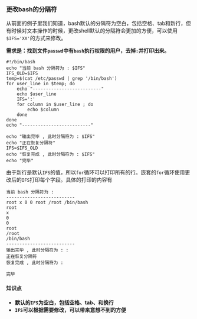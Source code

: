 ### 更改bash的分隔符
从前面的例子里我们知道，bash默认的分隔符为空白，包括空格、tab和新行，但有时候对文本操作的时候，更改shell默认的分隔符会更加的方便，可以使用`$IFS='XX'`的方式来修改。

**需求是：找到文件`passwd`中有`bash`执行权限的用户，去掉`:`并打印出来。**
``` shell
#!/bin/bash
echo "当前 bash 分隔符为 : $IFS"
IFS_OLD=$IFS
temp=$(cat /etc/passwd | grep '/bin/bash')
for user_line in $temp; do
	echo "--------------------------"
    echo $user_line
	IFS=':'
	for column in $user_line ; do
		echo $column		
	done
done
echo "--------------------------"

echo "输出完毕 , 此时分隔符为 : $IFS"
echo "正在恢复分隔符"
IFS=$IFS_OLD
echo "恢复完成 , 此时分隔符为 : $IFS"
echo "完毕"
```
由于新行是默认`IFS`的值，所以`for`循环可以打印所有的行。嵌套的`for`循环使用更改后的`IFS`打印每个字段。具体的打印的内容有
``` shell
当前 bash 分隔符为 :
--------------------------
root x 0 0 root /root /bin/bash
root
x
0
0
root
/root
/bin/bash
--------------------------
输出完毕 , 此时分隔符为 : :
正在恢复分隔符
恢复完成 , 此时分隔符为 :

完毕
```
#### 知识点
* **默认的`IFS`为空白，包括空格、tab、和换行**
* **`IFS`可以根据需要修改，可以带来意想不到的方便**
